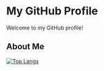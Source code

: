 <!--
**skacauold/skacauold** is a ✨ _special_ ✨ repository because its `README.md` (this file) appears on your GitHub profile.

Here are some ideas to get you started:

- 🔭 I’m currently working on ...
- 🌱 I’m currently learning ...
- 👯 I’m looking to collaborate on ...
- 🤔 I’m looking for help with ...
- 💬 Ask me about ...
- 📫 How to reach me: ...
- 😄 Pronouns: ...
- ⚡ Fun fact: ...
-->


# My GitHub Profile

Welcome to my GitHub profile! 

## About Me
[![Top Langs](https://github-readme-stats-git-masterrstaa-rickstaa.vercel.app/api/top-langs/?username=skacauold)](https://github.com/skacauold/github-readme-stats)
